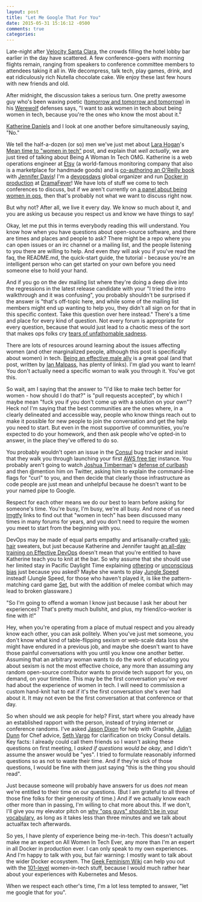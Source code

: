 ```yaml
---
layout: post
title: "Let Me Google That For You"
date: 2015-05-31 15:16:12 -0500
comments: true
categories:
---
```


Late-night after [Velocity Santa Clara](http://velocityconf.com/devops-web-performance-2015/), the crowds filling the hotel lobby bar earlier in the day have scattered. A few conference-goers with morning flights remain, ranging from speakers to conference committee members to attendees taking it all in. We decompress, talk tech, play games, drink, and eat ridiculously rich Nutella chocolate cake. We enjoy these last few hours with new friends and old.

After midnight, the discussion takes a serious turn. One pretty awesome guy who's been waxing poetic ([tomorrow and tomorrow and tomorrow](http://en.wikipedia.org/wiki/Tomorrow_and_tomorrow_and_tomorrow)) in his [Werewolf](http://en.wikipedia.org/wiki/Mafia_%28party_game%29) defenses says, "I want to ask women in tech about being women in tech, because you're the ones who know the most about it."

[Katherine Daniels](https://twitter.com/beerops) and I look at one another before simultaneously saying, "No."

<!-- more -->
We tell the half-a-dozen (or so) men we've just met about [Lara Hogan](https://twitter.com/lara_hogan)'s [Mean time to "women in tech"](https://the-pastry-box-project.net/lara-hogan/2015-may-18) post, and explain that _well actually_, we are just tired of talking about Being A Woman In Tech OMG. Katherine is a web operations engineer at [Etsy](https://codeascraft.com/) (a world-famous monitoring company that also is a marketplace for handmade goods) and is [co-authoring an O'Reilly book](http://shop.oreilly.com/product/0636920039846.do) with [Jennifer Davis](https://twitter.com/sigje)! I'm a [devopsdays](http://www.devopsdays.org/) global organizer and run [Docker in production](http://bridgetkromhout.com/speaking/2015/containercamp/) at [DramaFever](http://www.dramafever.com/)! We have lots of stuff we come to tech conferences to discuss, but if we aren't currently on [a panel about being women in ops](http://bridgetkromhout.com/speaking/2014/velocity-newyork/), then that's probably not what we want to discuss right now.

But why not? After all, we live it every day. We know so much about it, and you are asking us because you respect us and know we have things to say!

Okay, let me put this in terms everybody reading this will understand. You know how when you have questions about open-source software, and there are times and places and people to ask? There might be a repo where you can open issues or an irc channel or a mailing list, and the people listening to you there are willing to help. And even _they_ will ask you if you've read the faq, the README.md, the quick-start guide, the tutorial - because you're an intelligent person who can get started on your own before you need someone else to hold your hand.

And if you go on the dev mailing list where they're doing a deep dive into the regressions in the latest release candidate with your "I tried the intro walkthrough and it was confusing", you probably shouldn't be surprised if the answer is "that's off-topic here, and while some of the mailing list members might end up wanting to help you, they didn't all sign on for that in this specific context. Take this question over here instead." There's a time and place for every kind of question. Not every forum is appropriate for every question, because that would just lead to a chaotic mess of the sort that makes ops folks cry [tears of unfathomable sadness](http://en.wikipedia.org/wiki/Scott_Tenorman_Must_Die).

There are lots of resources around learning about the issues affecting women (and other marginalized people, although this post is specifically about women) in tech. [Being an effective male ally](http://indecorous.com/imperfect/) is a great goal (and that post, written by [Ian Malpass](https://twitter.com/indec), has plenty of links). I'm glad you want to learn! You don't actually need a specific woman to walk you through it. You've got this.

So wait, am I saying that the answer to "I'd like to make tech better for women - how should I do that?" is "pull requests accepted", by which I maybe mean "fuck you if you don't come up with a solution on your own"? Heck no! I'm saying that the best communities are the ones where, in a clearly delineated and accessible way, people who know things reach out to make it possible for new people to join the conversation and get the help you need to start. But even in the most supportive of communities, you're expected to do your homework, and then ask people who've opted-in to answer, in the place they've offered to do so.

You probably wouldn't open an issue in the [Consul](https://www.consul.io/community.html) bug tracker and insist that they walk you through launching your first [AWS free tier](http://aws.amazon.com/free/) instance. You probably aren't going to watch [Joshua Timberman](https://twitter.com/jtimberman)'s [defense of curlbash](http://livestream.com/devopsdaysorg/Rockies2015/videos/84882629) and then @mention him on Twitter, asking him to explain the command-line flags for "curl" to you, and then decide that clearly those infrastructure as code people are just mean and unhelpful because he doesn't want to be your named pipe to Google.

Respect for each other means we do our best to learn before asking for someone's time. You're busy, I'm busy, we're all busy. And none of us need [lmgtfy](http://lmgtfy.com/?q=%22women+in+tech%22) links to find out that "women in tech" has been discussed many times in many forums for years, and you don't need to require the women you meet to start from the beginning with you.

DevOps may be made of equal parts empathy and artisanally-crafted [yak-hair](http://sethgodin.typepad.com/seths_blog/2005/03/dont_shave_that.html) sweaters, but just because Katherine and Jennifer taught [an all-day training on Effective DevOps](http://velocityconf.com/devops-web-performance-2015/public/content/effective-devops) doesn't mean that you're entitled to have Katherine teach you to knit at the bar. So why assume that she should use her limited stay in Pacific Daylight Time explaining [othering](http://geekfeminism.wikia.com/wiki/Othering) or [unconscious bias](http://geekfeminism.wikia.com/wiki/Reducing_male_bias_in_hiring) just because you asked? Maybe she wants to play [Jungle Speed](https://boardgamegeek.com/boardgame/8098/jungle-speed) instead! (Jungle Speed, for those who haven't played it, is like the pattern-matching card game [Set](https://boardgamegeek.com/boardgame/1198/set), but with the addition of melee combat which may lead to broken glassware.)

"So I'm going to offend a woman I know just because I ask her about her experiences? That's pretty much bullshit, and plus, my friend/co-worker is fine with it!"

Hey, when you're operating from a place of mutual respect and you already know each other, you can ask politely. When you've just met someone, you don't know what kind of table-flipping sexism or web-scale data loss she might have endured in a previous job, and maybe she doesn't want to have those painful conversations with you until you know one another better. Assuming that an arbitrary woman wants to do the work of educating you about sexism is not the most effective choice, any more than assuming any random open-source contributor wants to provide tech support for you, on demand, on your timeline. This may be the first conversation you've ever had about the experience of women in tech. I will need to commission a custom hand-knit hat to eat if it's the first conversation she's ever had about it. It may not even be the first conversation at that conference or that day.

So when should we ask people for help? First, start where you already have an established rapport with the person, instead of trying internet or conference randoms. I've asked [Jason Dixon](https://twitter.com/obfuscurity) for help with Graphite, [Julian Dunn](https://twitter.com/julian_dunn) for Chef advice, [Seth Vargo](https://twitter.com/sethvargo) for clarification on tricky Consul details. Key facts: I already could call them friends so I wasn't asking these questions on first meeting, I _asked if questions would be okay_, and  I didn't assume the answer would be "yes". I tried to formulate reasonably informed questions so as not to waste their time. And if they're sick of those questions, I would be fine with them just saying "this is the thing you should read".

Just because someone will probably have answers for us does _not_ mean we're entitled to their time on our questions. (But I am grateful to all three of those fine folks for their generosity of time.) And if we actually know each other more than in passing, I'm willing to chat more about this. If we don't, I'll give you my elevator pitch on [why "ops guys" shouldn't be in your vocabulary](http://bridgetkromhout.com/blog/2014/11/03/the-first-rule-of-devops-club/), as long as it takes less than three minutes and we talk about actualfax tech afterwards.

So yes, I have plenty of experience being me-in-tech. This doesn't actually make me an expert on All Women In Tech Ever, any more than I'm an expert in all Docker in production ever. I can only speak to my own experiences. And I'm happy to talk with you, but fair warning: I mostly want to talk about the wider Docker ecosystem. The [Geek Feminism Wiki](http://geekfeminism.wikia.com/wiki/Geek_Feminism_Wiki) can help you out with the [101-level](http://geekfeminism.wikia.com/wiki/Feminism_101) women-in-tech stuff, because I would much rather hear about your experiences with Kubernetes and Mesos.

When we respect each other's time, I'm a lot less tempted to answer, "let me google that for you".



